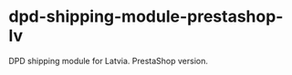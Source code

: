 dpd-shipping-module-prestashop-lv
=================================

DPD shipping module for Latvia. PrestaShop version.
